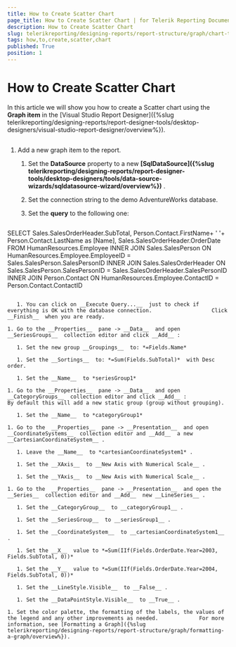 ```yaml
---
title: How to Create Scatter Chart
page_title: How to Create Scatter Chart | for Telerik Reporting Documentation
description: How to Create Scatter Chart
slug: telerikreporting/designing-reports/report-structure/graph/chart-types/scatter-charts/how-to-create-scatter-chart
tags: how,to,create,scatter,chart
published: True
position: 1
---
```


# How to Create Scatter Chart



In this article we will show you how to create a Scatter chart using the __Graph item__  in the [Visual Studio Report Designer]({%slug telerikreporting/designing-reports/report-designer-tools/desktop-designers/visual-studio-report-designer/overview%}).       

## 

1. Add a new graph item to the report.

   1. Set the __DataSource__  property to a new                    __[SqlDataSource]({%slug telerikreporting/designing-reports/report-designer-tools/desktop-designers/tools/data-source-wizards/sqldatasource-wizard/overview%})__ .                 

   1. Set the connection string to the demo AdventureWorks database.

   1. Set the __query__  to the following one:

    
      ````sql
SELECT Sales.SalesOrderHeader.SubTotal, Person.Contact.FirstName+ ' '+ Person.Contact.LastName as [Name],
Sales.SalesOrderHeader.OrderDate
FROM  HumanResources.Employee
INNER JOIN Sales.SalesPerson ON HumanResources.Employee.EmployeeID = Sales.SalesPerson.SalesPersonID
INNER JOIN Sales.SalesOrderHeader ON Sales.SalesPerson.SalesPersonID = Sales.SalesOrderHeader.SalesPersonID
INNER JOIN Person.Contact ON HumanResources.Employee.ContactID = Person.Contact.ContactID
````

   1. You can click on __Execute Query...__  just to check if everything is OK with the database connection.                   Click __Finish__  when you are ready.                 

1. Go to the __Properties__  pane -> __Data__  and open                __SeriesGroups__  collection editor and click __Add__ :             

   1. Set the new group __Groupings__  to: *=Fields.Name* 

   1. Set the __Sortings__  to: *=Sum(Fields.SubTotal)*  with Desc order.                 

   1. Set the __Name__  to *seriesGroup1* 

1. Go to the __Properties__  pane -> __Data__  and open               __CategoryGroups__  collection editor and click __Add__ :             By default this will add a new static group (group without grouping).

   1. Set the __Name__  to *categoryGroup1* 

1. Go to the  __Properties__  pane -> __Presentation__  and open __CoordinateSystems__  collection editor and __Add__  a new __CartesianCoordinateSystem__ .             

   1. Leave the __Name__  to *cartesianCoordinateSystem1* .                 

   1. Set the __XAxis__  to __New Axis with Numerical Scale__ .                 

   1. Set the __YAxis__  to __New Axis with Numerical Scale__ .                 

1. Go to the  __Properties__  pane -> __Presentation__  and open the __Series__  collection editor and __Add__  new __LineSeries__ .             

   1. Set the __CategoryGroup__  to __categoryGroup1__ .                 

   1. Set the __SeriesGroup__  to __seriesGroup1__ .                 

   1. Set the __CoordinateSystem__  to __cartesianCoordinateSystem1__ .                 

   1. Set the __X__  value to *=Sum(IIf(Fields.OrderDate.Year=2003, Fields.SubTotal, 0))* 

   1. Set the __Y__  value to *=Sum(IIf(Fields.OrderDate.Year=2004, Fields.SubTotal, 0))* 

   1. Set the __LineStyle.Visible__  to __False__ .                 

   1. Set the __DataPointStyle.Visible__  to __True__ .                 

1. Set the color palette, the formatting of the labels, the values of the legend and any other improvements as needed.             For more information, see [Formatting a Graph]({%slug telerikreporting/designing-reports/report-structure/graph/formatting-a-graph/overview%}).             



